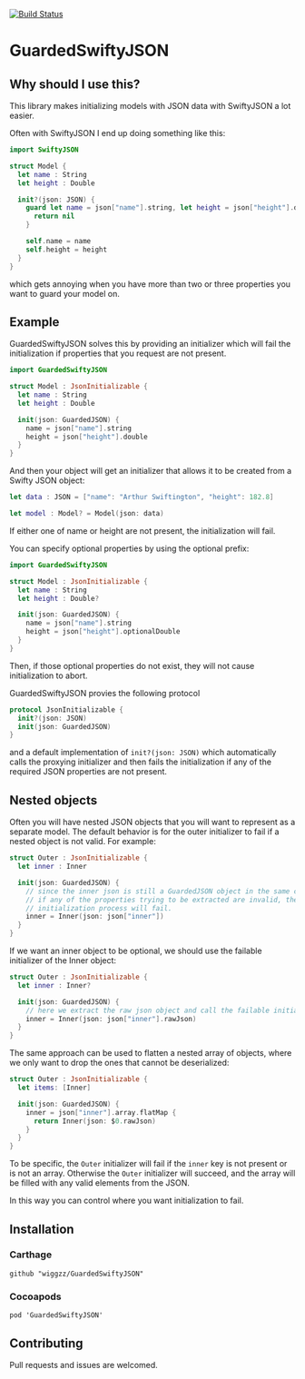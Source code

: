 [![Build Status](https://travis-ci.org/wiggzz/GuardedSwiftyJSON.svg?branch=master)](https://travis-ci.org/wiggzz/GuardedSwiftyJSON)

# GuardedSwiftyJSON

## Why should I use this?

This library makes initializing models with JSON data with SwiftyJSON a lot easier.

Often with SwiftyJSON I end up doing something like this:

```swift
import SwiftyJSON

struct Model {
  let name : String
  let height : Double

  init?(json: JSON) {
    guard let name = json["name"].string, let height = json["height"].double else {
      return nil
    }

    self.name = name
    self.height = height
  }
}
```

which gets annoying when you have more than two or three properties you want to guard your model on.

## Example

GuardedSwiftyJSON solves this by providing an initializer which will fail the initialization if properties that you request are not present.

```swift
import GuardedSwiftyJSON

struct Model : JsonInitializable {
  let name : String
  let height : Double

  init(json: GuardedJSON) {
    name = json["name"].string
    height = json["height"].double
  }
}
```

And then your object will get an initializer that allows it to be created from a Swifty JSON object:

```swift
let data : JSON = ["name": "Arthur Swiftington", "height": 182.8]

let model : Model? = Model(json: data)
```

If either one of name or height are not present, the initialization will fail.

You can specify optional properties by using the optional prefix:
```swift
import GuardedSwiftyJSON

struct Model : JsonInitializable {
  let name : String
  let height : Double?

  init(json: GuardedJSON) {
    name = json["name"].string
    height = json["height"].optionalDouble
  }
}
```
Then, if those optional properties do not exist, they will not cause initialization to abort.

GuardedSwiftyJSON provies the following protocol
```swift
protocol JsonInitializable {
  init?(json: JSON)
  init(json: GuardedJSON)
}
```
and a default implementation of `init?(json: JSON)` which automatically calls the proxying initializer and then fails the initialization if any of the required JSON properties are not present.

## Nested objects

Often you will have nested JSON objects that you will want to represent as a separate model. The default behavior is for the outer initializer to fail if a nested object is not valid. For example:
```swift
struct Outer : JsonInitializable {
  let inner : Inner

  init(json: GuardedJSON) {
    // since the inner json is still a GuardedJSON object in the same context,
    // if any of the properties trying to be extracted are invalid, the outer
    // initialization process will fail.
    inner = Inner(json: json["inner"])
  }
}
```
If we want an inner object to be optional, we should use the failable initializer of the Inner object:
```swift
struct Outer : JsonInitializable {
  let inner : Inner?

  init(json: GuardedJSON) {
    // here we extract the raw json object and call the failable initializer
    inner = Inner(json: json["inner"].rawJson)
  }
}
```

The same approach can be used to flatten a nested array of objects, where we only want to drop the ones that cannot be deserialized:
```swift
struct Outer : JsonInitializable {
  let items: [Inner]

  init(json: GuardedJSON) {
    inner = json["inner"].array.flatMap {
      return Inner(json: $0.rawJson)
    }
  }
}
```
To be specific, the `Outer` initializer will fail if the `inner` key is not present or is not an array. Otherwise the `Outer` initializer will succeed, and the array will be filled with any valid elements from the JSON.

In this way you can control where you want initialization to fail.

## Installation

### Carthage

    github "wiggzz/GuardedSwiftyJSON"

### Cocoapods

    pod 'GuardedSwiftyJSON'

## Contributing

Pull requests and issues are welcomed.
